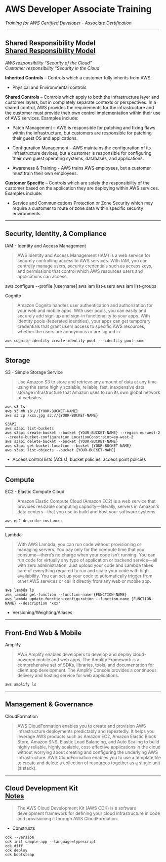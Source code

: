 # AWS Developer Associate Training
*Training for AWS Certified Developer - Associate Certification*  

---
**Shared Responsibility Model**  
[Shared Responsibility Model](https://aws.amazon.com/compliance/shared-responsibility-model/)
---

*AWS responsibility “Security of the Cloud”*  
*Customer responsibility “Security in the Cloud*

**Inherited Controls** – Controls which a customer fully inherits from AWS.

- Physical and Environmental controls

**Shared Controls** – Controls which apply to both the infrastructure layer and customer layers, but in completely separate contexts or perspectives. In a shared control, AWS provides the requirements for the infrastructure and the customer must provide their own control implementation within their use of AWS services. Examples include:

- Patch Management – AWS is responsible for patching and fixing flaws within the infrastructure, but customers are responsible for patching their guest OS and applications.

- Configuration Management – AWS maintains the configuration of its infrastructure devices, but a customer is responsible for configuring their own guest operating systems, databases, and applications.

- Awareness & Training - AWS trains AWS employees, but a customer must train their own employees.

**Customer Specific** – Controls which are solely the responsibility of the customer based on the application they are deploying within AWS services. Examples include:

- Service and Communications Protection or Zone Security which may require a customer to route or zone data within specific security environments.  

---
**Security, Identity, & Compliance**
---

IAM - Identity and Access Management
> AWS Identity and Access Management (IAM) is a web service for securely controlling access to AWS services. With IAM, you can centrally manage users, security credentials such as access keys, and permissions that control which AWS resources users and applications can access.

aws configure --profile [username]
aws iam list-users
aws iam list-groups

Cognito
> Amazon Cognito handles user authentication and authorization for your web and mobile apps. With user pools, you can easily and securely add sign-up and sign-in functionality to your apps. With identity pools (federated identities), your apps can get temporary credentials that grant users access to specific AWS resources, whether the users are anonymous or are signed in.

```
aws cognito-identity create-identity-pool ---identity-pool-name
```

---
**Storage**
---

S3 - Simple Storage Service
> Use Amazon S3 to store and retrieve any amount of data at any time using the same highly scalable, reliable, fast, inexpensive data storage infrastructure that Amazon uses to run its own global network of websites.

```
aws s3 ls
aws s3 mb s3://{YOUR-BUCKET-NAME}
aws s3 cp /xxx.jpg s3://{YOUR-BUCKET-NAME}

S3API
aws s3api list-buckets
aws s3api create-bucket --bucket {YOUR-BUCKET-NAME} --region eu-west-2 --create-bucket-configuration LocationConstraint=eu-west-2
aws s3api delete-bucket --bucket {YOUR-BUCKET-NAME}
aws s3api get-bucket-location --bucket {YOUR-BUCKET-NAME}
aws s3api list-objects --bucket {YOUR-BUCKET-NAME}
```

- Access control lists (ACLs), bucket policies, access point policies

---
**Compute**
---

EC2 - Elastic Compute Cloud
> Amazon Elastic Compute Cloud (Amazon EC2) is a web service that provides resizable computing capacity—literally, servers in Amazon's data centers—that you use to build and host your software systems.

```
aws ec2 describe-instances
```

---

Lambda
> With AWS Lambda, you can run code without provisioning or managing servers. You pay only for the compute time that you consume—there’s no charge when your code isn’t running. You can run code for virtually any type of application or backend service—all with zero administration. Just upload your code and Lambda takes care of everything required to run and scale your code with high availability. You can set up your code to automatically trigger from other AWS services or call it directly from any web or mobile app.

```
aws lambda ls
aws lambda get-function --function-name {FUNCTION-NAME}
aws lambda update-function-configuration --function-name {FUNCTION-NAME} --description "xxx"
```

- Versioning/Weighting/Aliases

---
**Front-End Web & Mobile**
---
Amplify
> AWS Amplify enables developers to develop and deploy cloud-powered mobile and web apps. The Amplify Framework is a comprehensive set of SDKs, libraries, tools, and documentation for client app development. The Amplify Console provides a continuous delivery and hosting service for web applications.

```
aws amplify ls
```

---
**Management & Governance**
---
CloudFormation
> AWS CloudFormation enables you to create and provision AWS infrastructure deployments predictably and repeatedly. It helps you leverage AWS products such as Amazon EC2, Amazon Elastic Block Store, Amazon SNS, Elastic Load Balancing, and Auto Scaling to build highly reliable, highly scalable, cost-effective applications in the cloud without worrying about creating and configuring the underlying AWS infrastructure. AWS CloudFormation enables you to use a template file to create and delete a collection of resources together as a single unit (a stack).

---
**Cloud Development Kit**  
[Notes](https://github.com/eggheadio/eggheadio-course-notes/tree/master/build-an-app-with-the-AWS-cloud-development-kit)
---
> The AWS Cloud Development Kit (AWS CDK) is a software development framework for defining your cloud infrastructure in code and provisioning it through AWS CloudFormation.

- Constructs

```
cdk --version
cdk init sample-app --language=typescript
cdk diff
cdk deploy
cdk bootstrap
```




